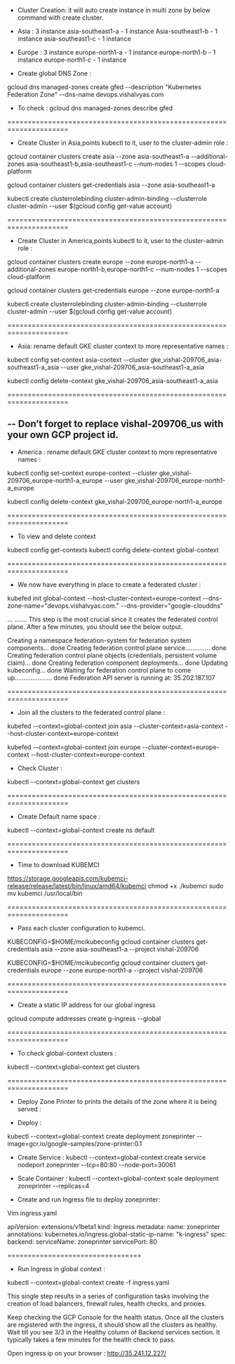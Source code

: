 
- Cluster Creation: it will auto create instance in multi zone by below command with create cluster. 

- Asia : 3 instance
 asia-southeast1-a  - 1 instance 
 Asia-southeast1-b  - 1 instance 
 asia-southeast1-c  - 1 instance 


- Europe : 3 instance
 europe-north1-a  - 1 instance 
 europe-north1-b  - 1 instance 
 europe-north1-c  - 1 instance 



- Create global DNS Zone :

gcloud dns managed-zones create gfed --description "Kubernetes Federation Zone" --dns-name devops.vishalvyas.com


- To check : 
gcloud dns managed-zones describe gfed

=====================================================================



- Create Cluster in Asia,points kubectl to it, user to the cluster-admin role :


gcloud container clusters create asia --zone asia-southeast1-a --additional-zones asia-southeast1-b,asia-southeast1-c --num-nodes 1 --scopes cloud-platform


gcloud container clusters get-credentials asia --zone asia-southeast1-a


kubectl create clusterrolebinding cluster-admin-binding --clusterrole cluster-admin --user $(gcloud config get-value account)

=====================================================================






- Create Cluster in America,points kubectl to it, user to the cluster-admin role : 

gcloud container clusters create europe --zone europe-north1-a --additional-zones europe-north1-b,europe-north1-c --num-nodes 1 --scopes cloud-platform


gcloud container clusters get-credentials europe --zone europe-north1-a


kubectl create clusterrolebinding cluster-admin-binding --clusterrole cluster-admin --user $(gcloud config get-value account)

=====================================================================




- Asia: rename default GKE cluster context to more representative  names : 

kubectl config set-context asia-context --cluster gke_vishal-209706_asia-southeast1-a_asia --user gke_vishal-209706_asia-southeast1-a_asia


kubectl config delete-context gke_vishal-209706_asia-southeast1-a_asia

=====================================================================




--
Don’t forget to replace vishal-209706_us with your own GCP project id.
--



- America : rename default GKE cluster context to more representative names : 

kubectl config set-context europe-context --cluster gke_vishal-209706_europe-north1-a_europe --user gke_vishal-209706_europe-north1-a_europe

kubectl config delete-context gke_vishal-209706_europe-north1-a_europe

=====================================================================





- To view and delete context 

kubectl config get-contexts
kubectl config delete-context  global-context

=====================================================================








- We now have everything in place to create a federated cluster : 

kubefed init global-context --host-cluster-context=europe-context --dns-zone-name="devops.vishalvyas.com." --dns-provider="google-clouddns"

...
…….
This step is the most crucial since it creates the federated control plane. After a few minutes, you should see the below output.

Creating a namespace federation-system for federation system components... done
Creating federation control plane service.............. done
Creating federation control plane objects (credentials, persistent volume claim)... done
Creating federation component deployments... done
Updating kubeconfig... done
Waiting for federation control plane to come up..................... done
Federation API server is running at: 35.202.187.107

=====================================================================



- Join all the clusters to the federated control plane : 

kubefed --context=global-context join asia --cluster-context=asia-context --host-cluster-context=europe-context

kubefed --context=global-context join europe --cluster-context=europe-context --host-cluster-context=europe-context


- Check Cluster :

kubectl --context=global-context get clusters

=====================================================================



- Create Default name space : 

kubectl --context=global-context create ns default

=====================================================================




- Time to download KUBEMCI

https://storage.googleapis.com/kubemci-release/release/latest/bin/linux/amd64/kubemci
chmod +x ./kubemci
sudo mv kubemci /usr/local/bin

=====================================================================


- Pass each cluster configuration to kubemci.

KUBECONFIG=$HOME/mcikubeconfig gcloud container clusters get-credentials asia --zone asia-southeast1-a --project vishal-209706

KUBECONFIG=$HOME/mcikubeconfig gcloud container clusters get-credentials europe --zone europe-north1-a --project vishal-209706

=====================================================================



- Create a static IP address for our global ingress

gcloud compute addresses create g-ingress --global


=====================================================================


- To check global-context clusters : 

kubectl --context=global-context get clusters

=====================================================================






- Deploy Zone Printer to prints the details of the zone where it is being served :

- Deploy :

kubectl --context=global-context create deployment zoneprinter --image=gcr.io/google-samples/zone-printer:0.1


- Create Service :
kubectl --context=global-context create service nodeport zoneprinter --tcp=80:80 --node-port=30061


- Scale Container :
kubectl --context=global-context scale deployment zoneprinter --replicas=4






- Create and run Ingress file to deploy zoneprinter: 

Vim ingress.yaml

apiVersion: extensions/v1beta1
kind: Ingress
metadata:
  name: zoneprinter    
  annotations:
	kubernetes.io/ingress.global-static-ip-name: "k-ingress"
spec:
  backend:
	serviceName: zoneprinter
	servicePort: 80

=================================



- Run Ingress in global context :

kubectl --context=global-context create -f ingress.yaml


This single step results in a series of configuration tasks involving the creation of load balancers, firewall rules, health checks, and proxies.

Keep checking the GCP Console for the health status. Once all the clusters are registered with the ingress, it should show all the clusters as healthy. Wait till you see 3/3 in the Healthy column of Backend services section. It typically takes a few minutes for the health check to pass.

Open ingress ip on your browser : http://35.241.12.227/




